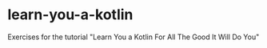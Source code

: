 # learn-you-a-kotlin
Exercises for the tutorial "Learn You a Kotlin For All The Good It Will Do You"
